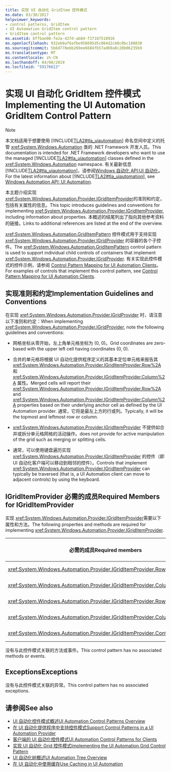 ```yaml
---
title: 实现 UI 自动化 GridItem 控件模式
ms.date: 03/30/2017
helpviewer_keywords:
- control patterns, GridItem
- UI Automation GridItem control pattern
- GridItem control pattern
ms.assetid: bffbae08-fe2a-42fd-ab84-f37187518916
ms.openlocfilehash: 932eb0af6afbe958695d5c084d2cb0c0bc188830
ms.sourcegitcommit: 5b6d778ebb269ee6684fb57ad69a8c28b06235b9
ms.translationtype: MT
ms.contentlocale: zh-CN
ms.lasthandoff: 04/08/2019
ms.locfileid: "59176613"
---
```

# <a name="implementing-the-ui-automation-griditem-control-pattern"></a><span data-ttu-id="a7cee-102">实现 UI 自动化 GridItem 控件模式</span><span class="sxs-lookup"><span data-stu-id="a7cee-102">Implementing the UI Automation GridItem Control Pattern</span></span>
> [!NOTE]
>  <span data-ttu-id="a7cee-103">本文档适用于想要使用 [!INCLUDE[TLA2#tla_uiautomation](../../../includes/tla2sharptla-uiautomation-md.md)] 命名空间中定义的托管 <xref:System.Windows.Automation> 类的 .NET Framework 开发人员。</span><span class="sxs-lookup"><span data-stu-id="a7cee-103">This documentation is intended for .NET Framework developers who want to use the managed [!INCLUDE[TLA2#tla_uiautomation](../../../includes/tla2sharptla-uiautomation-md.md)] classes defined in the <xref:System.Windows.Automation> namespace.</span></span> <span data-ttu-id="a7cee-104">有关最新信息[!INCLUDE[TLA2#tla_uiautomation](../../../includes/tla2sharptla-uiautomation-md.md)]，请参阅[Windows 自动化 API:UI 自动化](https://go.microsoft.com/fwlink/?LinkID=156746)。</span><span class="sxs-lookup"><span data-stu-id="a7cee-104">For the latest information about [!INCLUDE[TLA2#tla_uiautomation](../../../includes/tla2sharptla-uiautomation-md.md)], see [Windows Automation API: UI Automation](https://go.microsoft.com/fwlink/?LinkID=156746).</span></span>  
  
 <span data-ttu-id="a7cee-105">本主题介绍实现 <xref:System.Windows.Automation.Provider.IGridItemProvider>的准则和约定，包括有关属性的信息。</span><span class="sxs-lookup"><span data-stu-id="a7cee-105">This topic introduces guidelines and conventions for implementing <xref:System.Windows.Automation.Provider.IGridItemProvider>, including information about properties.</span></span> <span data-ttu-id="a7cee-106">本概述的结尾列出了指向其他参考资料的链接。</span><span class="sxs-lookup"><span data-stu-id="a7cee-106">Links to additional references are listed at the end of the overview.</span></span>  
  
 <span data-ttu-id="a7cee-107"><xref:System.Windows.Automation.GridItemPattern> 控件模式用于支持实现 <xref:System.Windows.Automation.Provider.IGridProvider> 的容器的各个子控件。</span><span class="sxs-lookup"><span data-stu-id="a7cee-107">The <xref:System.Windows.Automation.GridItemPattern> control pattern is used to support individual child controls of containers that implement <xref:System.Windows.Automation.Provider.IGridProvider>.</span></span> <span data-ttu-id="a7cee-108">有关实现此控件模式的控件示例，请参阅 [Control Pattern Mapping for UI Automation Clients](../../../docs/framework/ui-automation/control-pattern-mapping-for-ui-automation-clients.md)。</span><span class="sxs-lookup"><span data-stu-id="a7cee-108">For examples of controls that implement this control pattern, see [Control Pattern Mapping for UI Automation Clients](../../../docs/framework/ui-automation/control-pattern-mapping-for-ui-automation-clients.md).</span></span>  
  
<a name="Implementation_Guidelines_and_Conventions"></a>   
## <a name="implementation-guidelines-and-conventions"></a><span data-ttu-id="a7cee-109">实现准则和约定</span><span class="sxs-lookup"><span data-stu-id="a7cee-109">Implementation Guidelines and Conventions</span></span>  
 <span data-ttu-id="a7cee-110">在实现 <xref:System.Windows.Automation.Provider.IGridProvider> 时，请注意以下准则和约定：</span><span class="sxs-lookup"><span data-stu-id="a7cee-110">When implementing <xref:System.Windows.Automation.Provider.IGridProvider>, note the following guidelines and conventions:</span></span>  
  
-   <span data-ttu-id="a7cee-111">网格坐标从零开始，左上角单元格坐标为 (0, 0)。</span><span class="sxs-lookup"><span data-stu-id="a7cee-111">Grid coordinates are zero-based with the upper left cell having coordinates (0, 0).</span></span>  
  
-   <span data-ttu-id="a7cee-112">合并的单元格将根据 UI 自动化提供程序定义的其基本定位单元格来报告其 <xref:System.Windows.Automation.Provider.IGridItemProvider.Row%2A> 和 <xref:System.Windows.Automation.Provider.IGridItemProvider.Column%2A> 属性。</span><span class="sxs-lookup"><span data-stu-id="a7cee-112">Merged cells will report their <xref:System.Windows.Automation.Provider.IGridItemProvider.Row%2A> and <xref:System.Windows.Automation.Provider.IGridItemProvider.Column%2A> properties based on their underlying anchor cell as defined by the UI Automation provider.</span></span> <span data-ttu-id="a7cee-113">通常，它将是最左上方的行或列。</span><span class="sxs-lookup"><span data-stu-id="a7cee-113">Typically, it will be the topmost and leftmost row or column.</span></span>  
  
-   <xref:System.Windows.Automation.Provider.IGridItemProvider> <span data-ttu-id="a7cee-114">不提供如合并或拆分单元格网格的活动操作。</span><span class="sxs-lookup"><span data-stu-id="a7cee-114">does not provide for active manipulation of the grid such as merging or splitting cells.</span></span>  
  
-   <span data-ttu-id="a7cee-115">通常，可以使用键盘遍历实现 <xref:System.Windows.Automation.Provider.IGridItemProvider> 的控件（即 UI 自动化客户端可以移动到相邻的控件）。</span><span class="sxs-lookup"><span data-stu-id="a7cee-115">Controls that implement <xref:System.Windows.Automation.Provider.IGridItemProvider> can typically be traversed (that is, a UI Automation client can move to adjacent controls) by using the keyboard.</span></span>  
  
<a name="Required_Members_for_IGridItemProvider"></a>   
## <a name="required-members-for-igriditemprovider"></a><span data-ttu-id="a7cee-116">IGridItemProvider 必需的成员</span><span class="sxs-lookup"><span data-stu-id="a7cee-116">Required Members for IGridItemProvider</span></span>  
 <span data-ttu-id="a7cee-117">实现 <xref:System.Windows.Automation.Provider.IGridItemProvider>需要以下属性和方法。</span><span class="sxs-lookup"><span data-stu-id="a7cee-117">The following properties and methods are required for implementing <xref:System.Windows.Automation.Provider.IGridItemProvider>.</span></span>  
  
|<span data-ttu-id="a7cee-118">必需的成员</span><span class="sxs-lookup"><span data-stu-id="a7cee-118">Required members</span></span>|<span data-ttu-id="a7cee-119">成员类型</span><span class="sxs-lookup"><span data-stu-id="a7cee-119">Member type</span></span>|<span data-ttu-id="a7cee-120">说明</span><span class="sxs-lookup"><span data-stu-id="a7cee-120">Notes</span></span>|  
|----------------------|-----------------|-----------|  
|<xref:System.Windows.Automation.Provider.IGridItemProvider.Row%2A>|<span data-ttu-id="a7cee-121">属性</span><span class="sxs-lookup"><span data-stu-id="a7cee-121">Property</span></span>|<span data-ttu-id="a7cee-122">None</span><span class="sxs-lookup"><span data-stu-id="a7cee-122">None</span></span>|  
|<xref:System.Windows.Automation.Provider.IGridItemProvider.Column%2A>|<span data-ttu-id="a7cee-123">属性</span><span class="sxs-lookup"><span data-stu-id="a7cee-123">Property</span></span>|<span data-ttu-id="a7cee-124">None</span><span class="sxs-lookup"><span data-stu-id="a7cee-124">None</span></span>|  
|<xref:System.Windows.Automation.Provider.IGridItemProvider.RowSpan%2A>|<span data-ttu-id="a7cee-125">属性</span><span class="sxs-lookup"><span data-stu-id="a7cee-125">Property</span></span>|<span data-ttu-id="a7cee-126">None</span><span class="sxs-lookup"><span data-stu-id="a7cee-126">None</span></span>|  
|<xref:System.Windows.Automation.Provider.IGridItemProvider.ColumnSpan%2A>|<span data-ttu-id="a7cee-127">属性</span><span class="sxs-lookup"><span data-stu-id="a7cee-127">Property</span></span>|<span data-ttu-id="a7cee-128">None</span><span class="sxs-lookup"><span data-stu-id="a7cee-128">None</span></span>|  
|<xref:System.Windows.Automation.Provider.IGridItemProvider.ContainingGrid%2A>|<span data-ttu-id="a7cee-129">属性</span><span class="sxs-lookup"><span data-stu-id="a7cee-129">Property</span></span>|<span data-ttu-id="a7cee-130">None</span><span class="sxs-lookup"><span data-stu-id="a7cee-130">None</span></span>|  
  
 <span data-ttu-id="a7cee-131">没有与此控件模式关联的方法或事件。</span><span class="sxs-lookup"><span data-stu-id="a7cee-131">This control pattern has no associated methods or events.</span></span>  
  
<a name="Exceptions"></a>   
## <a name="exceptions"></a><span data-ttu-id="a7cee-132">Exceptions</span><span class="sxs-lookup"><span data-stu-id="a7cee-132">Exceptions</span></span>  
 <span data-ttu-id="a7cee-133">没有与此控件模式关联的异常。</span><span class="sxs-lookup"><span data-stu-id="a7cee-133">This control pattern has no associated exceptions.</span></span>  
  
## <a name="see-also"></a><span data-ttu-id="a7cee-134">请参阅</span><span class="sxs-lookup"><span data-stu-id="a7cee-134">See also</span></span>

- [<span data-ttu-id="a7cee-135">UI 自动化控件模式概述</span><span class="sxs-lookup"><span data-stu-id="a7cee-135">UI Automation Control Patterns Overview</span></span>](../../../docs/framework/ui-automation/ui-automation-control-patterns-overview.md)
- [<span data-ttu-id="a7cee-136">在 UI 自动化提供程序中支持控件模式</span><span class="sxs-lookup"><span data-stu-id="a7cee-136">Support Control Patterns in a UI Automation Provider</span></span>](../../../docs/framework/ui-automation/support-control-patterns-in-a-ui-automation-provider.md)
- [<span data-ttu-id="a7cee-137">客户端的 UI 自动化控件模式</span><span class="sxs-lookup"><span data-stu-id="a7cee-137">UI Automation Control Patterns for Clients</span></span>](../../../docs/framework/ui-automation/ui-automation-control-patterns-for-clients.md)
- [<span data-ttu-id="a7cee-138">实现 UI 自动化 Grid 控件模式</span><span class="sxs-lookup"><span data-stu-id="a7cee-138">Implementing the UI Automation Grid Control Pattern</span></span>](../../../docs/framework/ui-automation/implementing-the-ui-automation-grid-control-pattern.md)
- [<span data-ttu-id="a7cee-139">UI 自动化树概述</span><span class="sxs-lookup"><span data-stu-id="a7cee-139">UI Automation Tree Overview</span></span>](../../../docs/framework/ui-automation/ui-automation-tree-overview.md)
- [<span data-ttu-id="a7cee-140">在 UI 自动化中使用缓存</span><span class="sxs-lookup"><span data-stu-id="a7cee-140">Use Caching in UI Automation</span></span>](../../../docs/framework/ui-automation/use-caching-in-ui-automation.md)
